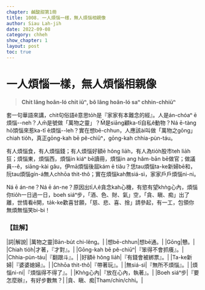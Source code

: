 ```yaml
---
chapter: 鹹酸甜第1冊
title: 1008. 一人煩惱一樣，無人煩惱相親像
author: Siau Lah-jih
date: 2022-09-08
category: chheh
show_chapter: 1
layout: post
toc: true
---
```

  



# 一人煩惱一樣，無人煩惱相親像
>**Chi̍t lâng hoân-ló chi̍t iūⁿ, bô lâng hoân-ló saⁿ chhin-chhiūⁿ**


套一句華語來講，chit句俗語ê意思to̍h是『家家有本難念的經』。人是án-chóaⁿ ē煩惱--neh？人m̄是號做「萬物之靈」？M̄是siāng顧ka-tī自私ê動物？Ná ē-tàng hō͘煩惱來惹ka-tī ê煩惱--leh？實在想bē-chhun，人應該ài叫做「萬物之gōng」chiah tio̍h，真正gōng-kah bē pê-chiūⁿ，gōng-kah chhia-pùn-táu。

有人煩惱食，有人煩惱錢；有人煩惱好額ē hông lia̍h，有人為tio̍h股市teh lia̍h狂；煩惱東，煩惱西，煩惱in kiáⁿ bē讀冊，煩惱in ang hâm-bān bē做官；做議員--ê，siāng-kài gâu，伊mā煩惱後屆kám ē tiâu？恁tau煩惱ta-ke新婦bē和，阮tau煩惱gín-á無人chhōa thit-thô；實在煩惱kah無siá-sì，家家戶戶煩惱ni-ni。

Ná ē án-ne？Ná ē án-ne？原因出tī人ê貪念kah心機，有慾有望khǹg心內，煩惱你tio̍h一日過一日，boeh siáⁿ步，「酒、色、財、氣」空，「貪、瞋、痴」出了離，世情看ē開，ta̍k-ke歡喜甘願，「慈、悲、喜、捨」請參起，有一工，包領你無煩無惱笑bi-bi！ 




### 【註解】

|詞|解說|
|萬物之靈|Bān-bu̍t chi-lêng。|
|想bē-chhun|想bē通。|
|Gōng|戇。|
|Chiah tio̍h|才著，『才對』。|
|Gōng-kah bē pê-chiūⁿ|『笨得不會抓癢』。|
|Chhia-pùn-táu|『翻跟斗』。|
|好額ē hông lia̍h|『有錢會被綁票』。|
|Ta-ke新婦|『婆婆媳婦』。|
|Chhōa thit-thô|『帶著玩』。|
|無siá-sì|『無所不煩惱』。|
|煩惱ni-ni|『煩惱得不得了』。|
|Khǹg心內|『放在心內，執著』。|
|Boeh siáⁿ步|『要怎麼辦』，有好步數無？|
|貪、瞋、痴|Tham/chin/chhi。|
